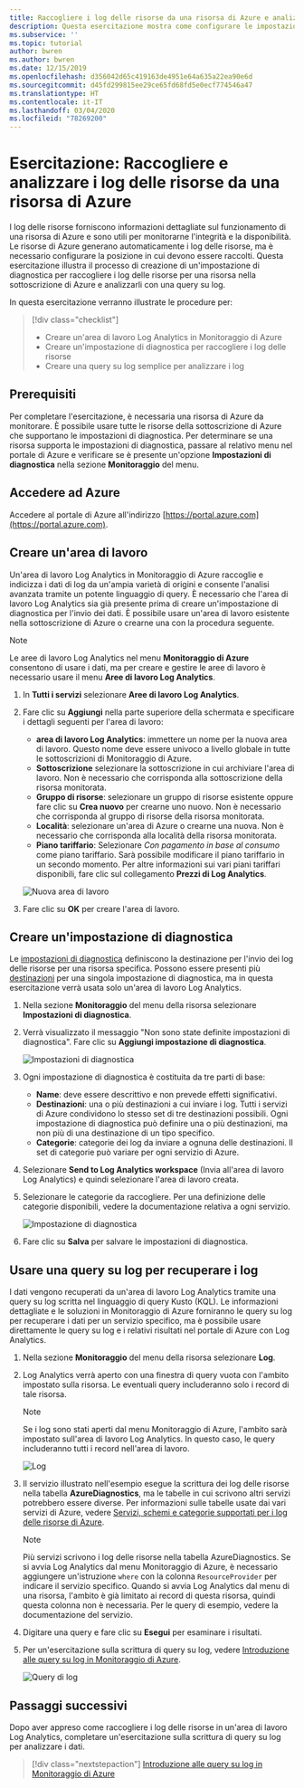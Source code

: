 ```yaml
---
title: Raccogliere i log delle risorse da una risorsa di Azure e analizzarli con Monitoraggio di Azure
description: Questa esercitazione mostra come configurare le impostazioni di diagnostica per raccogliere i log delle risorse da una risorsa di Azure in un'area di lavoro Log Analytics in cui possono essere analizzati con una query su log.
ms.subservice: ''
ms.topic: tutorial
author: bwren
ms.author: bwren
ms.date: 12/15/2019
ms.openlocfilehash: d356042d65c419163de4951e64a635a22ea90e6d
ms.sourcegitcommit: d45fd299815ee29ce65fd68fd5e0ecf774546a47
ms.translationtype: HT
ms.contentlocale: it-IT
ms.lasthandoff: 03/04/2020
ms.locfileid: "78269200"
---
```

# <a name="tutorial-collect-and-analyze-resource-logs-from-an-azure-resource"></a>Esercitazione: Raccogliere e analizzare i log delle risorse da una risorsa di Azure

I log delle risorse forniscono informazioni dettagliate sul funzionamento di una risorsa di Azure e sono utili per monitorarne l'integrità e la disponibilità. Le risorse di Azure generano automaticamente i log delle risorse, ma è necessario configurare la posizione in cui devono essere raccolti. Questa esercitazione illustra il processo di creazione di un'impostazione di diagnostica per raccogliere i log delle risorse per una risorsa nella sottoscrizione di Azure e analizzarli con una query su log.

In questa esercitazione verranno illustrate le procedure per:

> [!div class="checklist"]
> * Creare un'area di lavoro Log Analytics in Monitoraggio di Azure
> * Creare un'impostazione di diagnostica per raccogliere i log delle risorse 
> * Creare una query su log semplice per analizzare i log


## <a name="prerequisites"></a>Prerequisiti

Per completare l'esercitazione, è necessaria una risorsa di Azure da monitorare. È possibile usare tutte le risorse della sottoscrizione di Azure che supportano le impostazioni di diagnostica. Per determinare se una risorsa supporta le impostazioni di diagnostica, passare al relativo menu nel portale di Azure e verificare se è presente un'opzione **Impostazioni di diagnostica** nella sezione **Monitoraggio** del menu.


## <a name="log-in-to-azure"></a>Accedere ad Azure
Accedere al portale di Azure all'indirizzo [https://portal.azure.com](https://portal.azure.com).


## <a name="create-a-workspace"></a>Creare un'area di lavoro
Un'area di lavoro Log Analytics in Monitoraggio di Azure raccoglie e indicizza i dati di log da un'ampia varietà di origini e consente l'analisi avanzata tramite un potente linguaggio di query. È necessario che l'area di lavoro Log Analytics sia già presente prima di creare un'impostazione di diagnostica per l'invio dei dati. È possibile usare un'area di lavoro esistente nella sottoscrizione di Azure o crearne una con la procedura seguente. 

> [!NOTE]
> Le aree di lavoro Log Analytics nel menu **Monitoraggio di Azure** consentono di usare i dati, ma per creare e gestire le aree di lavoro è necessario usare il menu **Aree di lavoro Log Analytics**.

1. In **Tutti i servizi** selezionare **Aree di lavoro Log Analytics**.
2. Fare clic su **Aggiungi** nella parte superiore della schermata e specificare i dettagli seguenti per l'area di lavoro:
   - **area di lavoro Log Analytics**: immettere un nome per la nuova area di lavoro. Questo nome deve essere univoco a livello globale in tutte le sottoscrizioni di Monitoraggio di Azure.
   - **Sottoscrizione** selezionare la sottoscrizione in cui archiviare l'area di lavoro. Non è necessario che corrisponda alla sottoscrizione della risorsa monitorata.
   - **Gruppo di risorse**: selezionare un gruppo di risorse esistente oppure fare clic su **Crea nuovo** per crearne uno nuovo. Non è necessario che corrisponda al gruppo di risorse della risorsa monitorata.
   - **Località**: selezionare un'area di Azure o crearne una nuova. Non è necessario che corrisponda alla località della risorsa monitorata.
   - **Piano tariffario**: Selezionare *Con pagamento in base al consumo* come piano tariffario. Sarà possibile modificare il piano tariffario in un secondo momento. Per altre informazioni sui vari piani tariffari disponibili, fare clic sul collegamento **Prezzi di Log Analytics**.

    ![Nuova area di lavoro](media/tutorial-resource-logs/new-workspace.png)

3. Fare clic su **OK** per creare l'area di lavoro.

## <a name="create-a-diagnostic-setting"></a>Creare un'impostazione di diagnostica
Le [impostazioni di diagnostica](../platform/diagnostic-settings.md) definiscono la destinazione per l'invio dei log delle risorse per una risorsa specifica. Possono essere presenti più [destinazioni](../platform/diagnostic-settings.md#destinations) per una singola impostazione di diagnostica, ma in questa esercitazione verrà usata solo un'area di lavoro Log Analytics.

1. Nella sezione **Monitoraggio** del menu della risorsa selezionare **Impostazioni di diagnostica**.
2. Verrà visualizzato il messaggio "Non sono state definite impostazioni di diagnostica". Fare clic su **Aggiungi impostazione di diagnostica**.

    ![Impostazioni di diagnostica](media/tutorial-resource-logs/diagnostic-settings.png)

3. Ogni impostazione di diagnostica è costituita da tre parti di base:
 
   - **Name**: deve essere descrittivo e non prevede effetti significativi.
   - **Destinazioni**: una o più destinazioni a cui inviare i log. Tutti i servizi di Azure condividono lo stesso set di tre destinazioni possibili. Ogni impostazione di diagnostica può definire una o più destinazioni, ma non più di una destinazione di un tipo specifico. 
   - **Categorie**: categorie dei log da inviare a ognuna delle destinazioni. Il set di categorie può variare per ogni servizio di Azure.

4. Selezionare **Send to Log Analytics workspace** (Invia all'area di lavoro Log Analytics) e quindi selezionare l'area di lavoro creata.
5. Selezionare le categorie da raccogliere. Per una definizione delle categorie disponibili, vedere la documentazione relativa a ogni servizio.

    ![Impostazione di diagnostica](media/tutorial-resource-logs/diagnostic-setting.png)

6. Fare clic su **Salva** per salvare le impostazioni di diagnostica.

    
 
 ## <a name="use-a-log-query-to-retrieve-logs"></a>Usare una query su log per recuperare i log
I dati vengono recuperati da un'area di lavoro Log Analytics tramite una query su log scritta nel linguaggio di query Kusto (KQL). Le informazioni dettagliate e le soluzioni in Monitoraggio di Azure forniranno le query su log per recuperare i dati per un servizio specifico, ma è possibile usare direttamente le query su log e i relativi risultati nel portale di Azure con Log Analytics. 

1. Nella sezione **Monitoraggio** del menu della risorsa selezionare **Log**.
2. Log Analytics verrà aperto con una finestra di query vuota con l'ambito impostato sulla risorsa. Le eventuali query includeranno solo i record di tale risorsa.

    > [!NOTE]
    > Se i log sono stati aperti dal menu Monitoraggio di Azure, l'ambito sarà impostato sull'area di lavoro Log Analytics. In questo caso, le query includeranno tutti i record nell'area di lavoro.
   
    ![Log](media/tutorial-resource-logs/logs.png)

4. Il servizio illustrato nell'esempio esegue la scrittura dei log delle risorse nella tabella **AzureDiagnostics**, ma le tabelle in cui scrivono altri servizi potrebbero essere diverse. Per informazioni sulle tabelle usate dai vari servizi di Azure, vedere [Servizi, schemi e categorie supportati per i log delle risorse di Azure](../platform/diagnostic-logs-schema.md).

    > [!NOTE]
    > Più servizi scrivono i log delle risorse nella tabella AzureDiagnostics. Se si avvia Log Analytics dal menu Monitoraggio di Azure, è necessario aggiungere un'istruzione `where` con la colonna `ResourceProvider` per indicare il servizio specifico. Quando si avvia Log Analytics dal menu di una risorsa, l'ambito è già limitato ai record di questa risorsa, quindi questa colonna non è necessaria. Per le query di esempio, vedere la documentazione del servizio.


5. Digitare una query e fare clic su **Esegui** per esaminare i risultati. 
6. Per un'esercitazione sulla scrittura di query su log, vedere [Introduzione alle query su log in Monitoraggio di Azure](../log-query/get-started-queries.md).

    ![Query di log](media/tutorial-resource-logs/log-query-1.png)




## <a name="next-steps"></a>Passaggi successivi
Dopo aver appreso come raccogliere i log delle risorse in un'area di lavoro Log Analytics, completare un'esercitazione sulla scrittura di query su log per analizzare i dati.

> [!div class="nextstepaction"]
> [Introduzione alle query su log in Monitoraggio di Azure](../log-query/get-started-queries.md)
